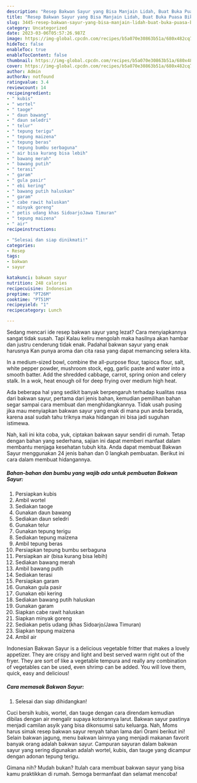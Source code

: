 ```yaml
---
description: "Resep Bakwan Sayur yang Bisa Manjain Lidah, Buat Buka Puasa Bikin Ngiler"
title: "Resep Bakwan Sayur yang Bisa Manjain Lidah, Buat Buka Puasa Bikin Ngiler"
slug: 3445-resep-bakwan-sayur-yang-bisa-manjain-lidah-buat-buka-puasa-bikin-ngiler
category: Uncategorized
date: 2023-03-06T05:57:26.987Z
image: https://img-global.cpcdn.com/recipes/b5a070e30863b51a/680x482cq70/bakwan-sayur-foto-resep-utama.jpg
hideToc: false
enableToc: true
enableTocContent: false
thumbnail: https://img-global.cpcdn.com/recipes/b5a070e30863b51a/680x482cq70/bakwan-sayur-foto-resep-utama.jpg
cover: https://img-global.cpcdn.com/recipes/b5a070e30863b51a/680x482cq70/bakwan-sayur-foto-resep-utama.jpg
author: Admin
authorAv: notfound
ratingvalue: 3.4
reviewcount: 14
recipeingredient:
- " kubis"
- " wortel"
- " taoge"
- " daun bawang"
- " daun seledri"
- " telur"
- " tepung terigu"
- " tepung maizena"
- " tepung beras"
- " tepung bumbu serbaguna"
- " air bisa kurang bisa lebih"
- " bawang merah"
- " bawang putih"
- " terasi"
- " garam"
- " gula pasir"
- " ebi kering"
- " bawang putih haluskan"
- " garam"
- " cabe rawit haluskan"
- " minyak goreng"
- " petis udang khas SidoarjoJawa Timuran"
- " tepung maizena"
- " air"
recipeinstructions:

- "Selesai dan siap dinikmati!"
categories:
- Resep
tags:
- bakwan
- sayur

katakunci: bakwan sayur 
nutrition: 248 calories
recipecuisine: Indonesian
preptime: "PT26M"
cooktime: "PT51M"
recipeyield: "1"
recipecategory: Lunch

---
```



Sedang mencari ide resep bakwan sayur yang lezat? Cara menyiapkannya sangat tidak susah. Tapi Kalau keliru mengolah maka hasilnya akan hambar dan justru cenderung tidak enak. Padahal bakwan sayur yang enak harusnya Kan punya aroma dan cita rasa yang dapat memancing selera kita.


In a medium-sized bowl, combine the all-purpose flour, tapioca flour, salt, white pepper powder, mushroom stock, egg, garlic paste and water into a smooth batter. Add the shredded cabbage, carrot, spring onion and celery stalk. In a wok, heat enough oil for deep frying over medium high heat.

Ada beberapa hal yang sedikit banyak berpengaruh terhadap kualitas rasa dari bakwan sayur, pertama dari jenis bahan, kemudian pemilihan bahan segar sampai cara membuat dan menghidangkannya. Tidak usah pusing jika mau menyiapkan bakwan sayur yang enak di mana pun anda berada, karena asal sudah tahu triknya maka hidangan ini bisa jadi suguhan istimewa.


Nah, kali ini kita coba, yuk, ciptakan bakwan sayur sendiri di rumah. Tetap dengan bahan yang sederhana, sajian ini dapat memberi manfaat dalam membantu menjaga kesehatan tubuh kita. Anda dapat membuat Bakwan Sayur menggunakan 24 jenis bahan dan 0 langkah pembuatan. Berikut ini cara dalam membuat hidangannya.

<!--inarticleads1-->

##### Bahan-bahan dan bumbu yang wajib ada untuk pembuatan Bakwan Sayur:

1. Persiapkan  kubis
1. Ambil  wortel
1. Sediakan  taoge
1. Gunakan  daun bawang
1. Sediakan  daun seledri
1. Gunakan  telur
1. Gunakan  tepung terigu
1. Sediakan  tepung maizena
1. Ambil  tepung beras
1. Persiapkan  tepung bumbu serbaguna
1. Persiapkan  air (bisa kurang bisa lebih)
1. Sediakan  bawang merah
1. Ambil  bawang putih
1. Sediakan  terasi
1. Persiapkan  garam
1. Gunakan  gula pasir
1. Gunakan  ebi kering
1. Sediakan  bawang putih haluskan
1. Gunakan  garam
1. Siapkan  cabe rawit haluskan
1. Siapkan  minyak goreng
1. Sediakan  petis udang (khas Sidoarjo/Jawa Timuran)
1. Siapkan  tepung maizena
1. Ambil  air


Indonesian Bakwan Sayur is a delicious vegetable fritter that makes a lovely appetizer. They are crispy and light and best served warm right out of the fryer. They are sort of like a vegetable tempura and really any combination of vegetables can be used, even shrimp can be added. You will love them, quick, easy and delicious! 

<!--inarticleads2-->

##### Cara memasak Bakwan Sayur:


1. Selesai dan siap dihidangkan!

Cuci bersih kubis, wortel, dan tauge dengan cara direndam kemudian dibilas dengan air mengalir supaya kotorannya larut. Bakwan sayur pastinya menjadi camilan asyik yang bisa dikonsumsi satu keluarga. Nah, Moms harus simak resep bakwan sayur renyah tahan lama dari Orami berikut ini! Selain bakwan jagung, menu bakwan lainnya yang menjadi makanan favorit banyak orang adalah bakwan sayur. Campuran sayuran dalam bakwan sayur yang sering digunakan adalah wortel, kubis, dan tauge yang dicampur dengan adonan tepung terigu. 

Gimana nih? Mudah bukan? Itulah cara membuat bakwan sayur yang bisa kamu praktikkan di rumah. Semoga bermanfaat dan selamat mencoba!
